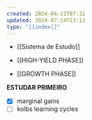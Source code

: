 ```yaml
---
created: 2024-04-11T07:31
updated: 2024-07-24T13:11
type: "[[index]]"
---
```

- [[Sistema de Estudo]]

- [[HIGH-YIELD PHASE]]
- [[GROWTH PHASE]]

**ESTUDAR PRIMEIRO**
- [x] marginal gains
- [ ] kolbs learning cycles